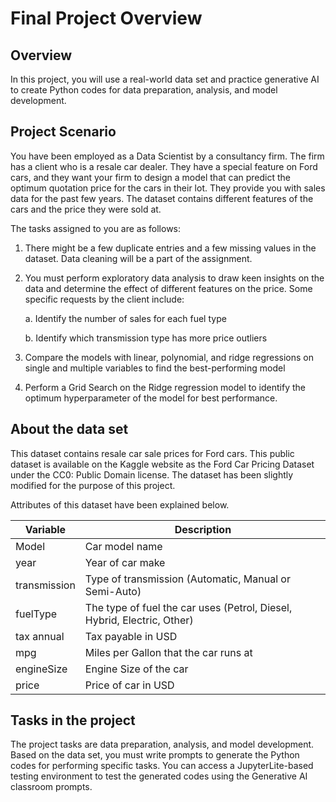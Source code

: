 # Final Project Overview
## Overview
In this project, you will use a real-world data set and practice generative AI to create Python codes for data preparation, analysis, and model development.

## Project Scenario
You have been employed as a Data Scientist by a consultancy firm. The firm has a client who is a resale car dealer. They have a special feature on Ford cars, and they want your firm to design a model that can predict the optimum quotation price for the cars in their lot. They provide you with sales data for the past few years. The dataset contains different features of the cars and the price they were sold at.

The tasks assigned to you are as follows:

1. There might be a few duplicate entries and a few missing values in the dataset. Data cleaning will be a part of the assignment.
2. You must perform exploratory data analysis to draw keen insights on the data and determine the effect of different features on the price. Some specific requests by the client include:

   a.  Identify the number of sales for each fuel type
   
   b.  Identify which transmission type has more price outliers
4. Compare the models with linear, polynomial, and ridge regressions on single and multiple variables to find the best-performing model
5. Perform a Grid Search on the Ridge regression model to identify the optimum hyperparameter of the model for best performance.
## About the data set
This dataset contains resale car sale prices for Ford cars. This public dataset is available on the Kaggle website as the Ford Car Pricing Dataset under the CC0: Public Domain license. The dataset has been slightly modified for the purpose of this project.

Attributes of this dataset have been explained below.

| Variable     | Description                                                             |
|--------------|-------------------------------------------------------------------------|
| Model        | Car model name                                                          |
| year         | Year of car make                                                        |
| transmission | Type of transmission (Automatic, Manual or Semi-Auto)                   |
| fuelType     | The type of fuel the car uses (Petrol, Diesel, Hybrid, Electric, Other) |
| tax annual   | Tax payable in USD                                                      |
| mpg          | Miles per Gallon that the car runs at                                   |
| engineSize   | Engine Size of the car                                                  |
| price        | Price of car in USD                                                     |
## Tasks in the project
The project tasks are data preparation, analysis, and model development. Based on the data set, you must write prompts to generate the Python codes for performing specific tasks. You can access a JupyterLite-based testing environment to test the generated codes using the Generative AI classroom prompts.

